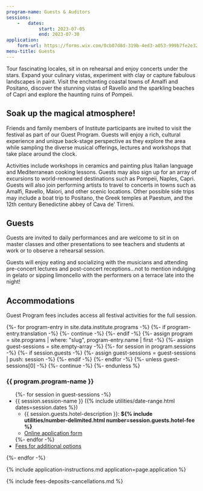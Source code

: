 ```yaml
---
program-name: Guests & Auditors
sessions:
    -   dates:
            start: 2023-07-05
            end: 2023-07-30
application:
    form-url: https://forms.wix.com/0cb07d8d-319b-4ed3-a053-999b7fe2e326:edcacead-0546-45f0-bc7a-481cb8a4ffc0
menu-title: Guests
---
```


<section class="standard-block" markdown="1">

Tour fascinating locales, sit in on rehearsal and enjoy concerts under the stars. Expand your culinary vistas, experiment with clay or capture fabulous landscapes in paint. Visit the enchanting coastal towns of Amalfi and Positano, discover the stunning vistas of Ravello and the sparkling beaches of Capri and explore the haunting ruins of Pompeii.

## Soak up the magical atmosphere!

Friends and family members of Institute participants are invited to visit the festival as part of our Guest Program.  Guests will enjoy a rich, cultural experience and unique back-stage perspective as they explore the area while sampling the diverse musical offerings, lectures and workshops that take place around the clock.

Activities include workshops in ceramics and painting plus Italian language and Mediterranean cooking lessons. Guests may also sign up for an array of excursions to world-renowned destinations such as Pompeii, Naples, Capri. Guests will also join performing artists to travel to concerts in towns such as Amalfi, Ravello, Maiori, and other scenic locations. Other possible side trips may include a boat trip to Positano, the Greek temples at Paestum, and the 12th century Benedictine abbey of Cava de' Tirreni.

## Guests

Guests are invited to daily performances and are welcome to sit in on master classes and other presentations to see teachers and students at work or to observe a rehearsal session.

Guests will enjoy eating and socializing with the musicians and attending pre-concert lectures and post-concert receptions…not to mention indulging in gelato or sipping limoncello with the performers on a terrace late into the night!


## Accommodations

Guest Program fees includes access all festival activities for the full session.

{%- for program-entry in site.data.institute.programs -%}
    {%- if program-entry.translation -%}
        {%- continue -%}
    {%- endif -%}
    {%- assign program = site.programs | where: "slug", program-entry.name | first -%}
    {%- assign guest-sessions = site.empty-array -%}
    {%- for session in program.sessions -%}
        {%- if session.guests -%}
            {%- assign guest-sessions = guest-sessions | push: session -%}
        {%- endif -%}
    {%- endfor -%}
    {%- unless guest-sessions[0] -%}
        {%- continue -%}
    {%- endunless %}
<h3>{{ program.program-name }}</h3>
<ul>
    {%- for session in guest-sessions -%}
    <li>{{ session.session-name }} ({% include utilities/date-range.html dates=session.dates %})
        <ul>
            <li>{{ session.guests.hotel-description }}: <strong>${% include utilities/number-delimited.html number=session.guests.hotel-fee %}</strong></li>
            <li><a href="{{ session.guests.form-url }}">Online application form</a></li>
        </ul>
    </li>
    {%- endfor -%}
    <li><a href="{{ program.url | relative_url }}#options-for-meal-plan-excursions-cooking--language-classes">Fees for additional options</a></li>
</ul>
{%- endfor -%}



{% include application-instructions.md application=page.application %}

{% include fees-deposits-cancellations.md %}

</section>